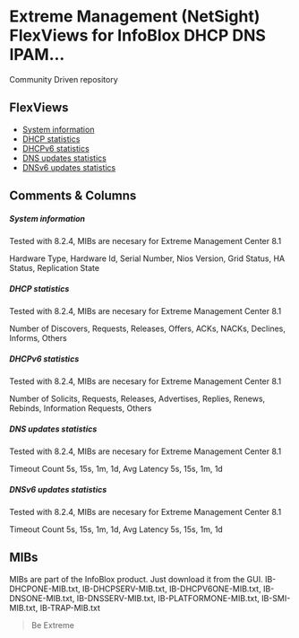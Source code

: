 # Extreme Management (NetSight) FlexViews for InfoBlox DHCP DNS IPAM...

Community Driven repository


## FlexViews
* [System information](tpl/InfoBlox_SystemInfo.tpl?raw=true)
* [DHCP statistics](tpl/InfoBlox_DHCPStatistics.tpl?raw=true)
* [DHCPv6 statistics](tpl/InfoBlox_DHCP6Statistics.tpl?raw=true)
* [DNS updates statistics](tpl/InfoBlox_DNSupdates_Statistics.tpl?raw=true)
* [DNSv6 updates statistics](tpl/InfoBlox_DNS6updates_Statistics.tpl?raw=true)


## Comments & Columns

##### System information
Tested with 8.2.4, MIBs are necesary for Extreme Management Center 8.1

Hardware Type, Hardware Id, Serial Number, Nios Version, Grid Status, HA Status, Replication State

##### DHCP statistics
Tested with 8.2.4, MIBs are necesary for Extreme Management Center 8.1

Number of Discovers, Requests, Releases, Offers, ACKs, NACKs, Declines, Informs, Others

##### DHCPv6 statistics
Tested with 8.2.4, MIBs are necesary for Extreme Management Center 8.1

Number of Solicits, Requests, Releases, Advertises, Replies, Renews, Rebinds, Information Requests, Others

##### DNS updates statistics
Tested with 8.2.4, MIBs are necesary for Extreme Management Center 8.1

Timeout Count 5s, 15s, 1m, 1d, Avg Latency 5s, 15s, 1m, 1d

##### DNSv6 updates statistics
Tested with 8.2.4, MIBs are necesary for Extreme Management Center 8.1

Timeout Count 5s, 15s, 1m, 1d, Avg Latency 5s, 15s, 1m, 1d


## MIBs
MIBs are part of the InfoBlox product. Just download it from the GUI.
IB-DHCPONE-MIB.txt, IB-DHCPSERV-MIB.txt, IB-DHCPV6ONE-MIB.txt, IB-DNSONE-MIB.txt, IB-DNSSERV-MIB.txt, IB-PLATFORMONE-MIB.txt, IB-SMI-MIB.txt, IB-TRAP-MIB.txt

>Be Extreme